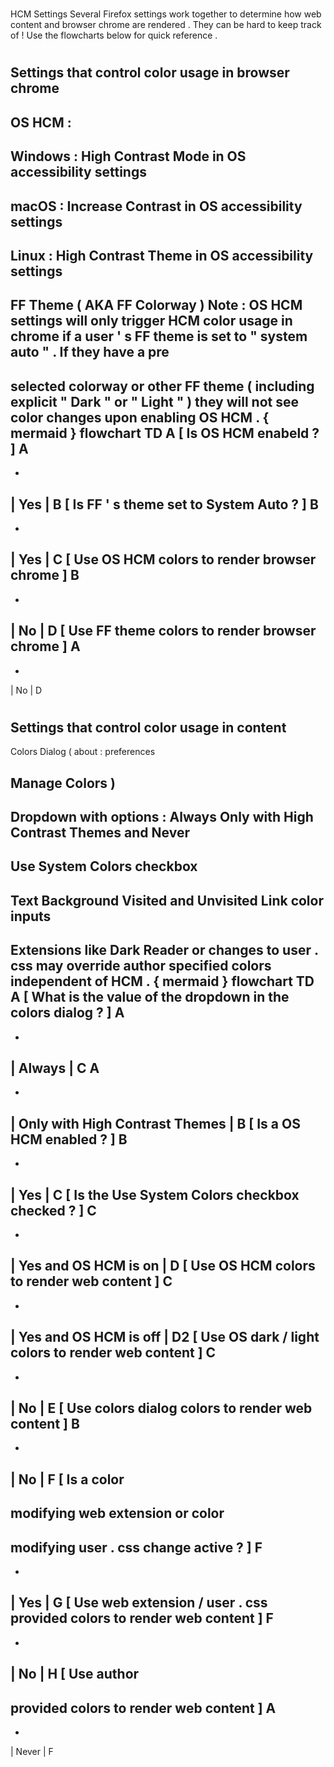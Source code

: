 #
HCM
Settings
Several
Firefox
settings
work
together
to
determine
how
web
content
and
browser
chrome
are
rendered
.
They
can
be
hard
to
keep
track
of
!
Use
the
flowcharts
below
for
quick
reference
.
#
#
Settings
that
control
color
usage
in
browser
chrome
-
OS
HCM
:
-
Windows
:
High
Contrast
Mode
in
OS
accessibility
settings
-
macOS
:
Increase
Contrast
in
OS
accessibility
settings
-
Linux
:
High
Contrast
Theme
in
OS
accessibility
settings
-
FF
Theme
(
AKA
FF
Colorway
)
Note
:
OS
HCM
settings
will
only
trigger
HCM
color
usage
in
chrome
if
a
user
'
s
FF
theme
is
set
to
"
system
auto
"
.
If
they
have
a
pre
-
selected
colorway
or
other
FF
theme
(
including
explicit
"
Dark
"
or
"
Light
"
)
they
will
not
see
color
changes
upon
enabling
OS
HCM
.
{
mermaid
}
flowchart
TD
A
[
Is
OS
HCM
enabeld
?
]
A
-
-
>
|
Yes
|
B
[
Is
FF
'
s
theme
set
to
System
Auto
?
]
B
-
-
>
|
Yes
|
C
[
Use
OS
HCM
colors
to
render
browser
chrome
]
B
-
-
>
|
No
|
D
[
Use
FF
theme
colors
to
render
browser
chrome
]
A
-
-
>
|
No
|
D
#
#
Settings
that
control
color
usage
in
content
-
Colors
Dialog
(
about
:
preferences
>
Manage
Colors
)
-
Dropdown
with
options
:
Always
Only
with
High
Contrast
Themes
and
Never
-
Use
System
Colors
checkbox
-
Text
Background
Visited
and
Unvisited
Link
color
inputs
-
Extensions
like
Dark
Reader
or
changes
to
user
.
css
may
override
author
specified
colors
independent
of
HCM
.
{
mermaid
}
flowchart
TD
A
[
What
is
the
value
of
the
dropdown
in
the
colors
dialog
?
]
A
-
-
>
|
Always
|
C
A
-
-
>
|
Only
with
High
Contrast
Themes
|
B
[
Is
a
OS
HCM
enabled
?
]
B
-
-
>
|
Yes
|
C
[
Is
the
Use
System
Colors
checkbox
checked
?
]
C
-
-
>
|
Yes
and
OS
HCM
is
on
|
D
[
Use
OS
HCM
colors
to
render
web
content
]
C
-
-
>
|
Yes
and
OS
HCM
is
off
|
D2
[
Use
OS
dark
/
light
colors
to
render
web
content
]
C
-
-
>
|
No
|
E
[
Use
colors
dialog
colors
to
render
web
content
]
B
-
-
>
|
No
|
F
[
Is
a
color
-
modifying
web
extension
or
color
-
modifying
user
.
css
change
active
?
]
F
-
-
>
|
Yes
|
G
[
Use
web
extension
/
user
.
css
provided
colors
to
render
web
content
]
F
-
-
>
|
No
|
H
[
Use
author
-
provided
colors
to
render
web
content
]
A
-
-
>
|
Never
|
F
